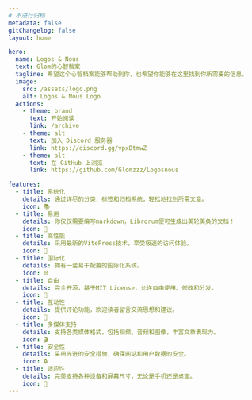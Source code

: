 ```yaml
---
# 不进行归档
metadata: false
gitChangelog: false
layout: home

hero:
  name: Logos & Nous
  text: Glom的心智档案
  tagline: 希望这个心智档案能够帮助到你，也希望你能够在这里找到你所需要的信息。
  image:
    src: /assets/logo.png
    alt: Logos & Nous Logo
  actions:
    - theme: brand
      text: 开始阅读
      link: /archive
    - theme: alt
      text: 加入 Discord 服务器
      link: https://discord.gg/vpxDtmwZ
    - theme: alt
      text: 在 GitHub 上浏览
      link: https://github.com/Glomzzz/Logosnous

features:
  - title: 系统化
    details: 通过详尽的分类，标签和归档系统，轻松地找到所需文章。
    icon: 📚
  - title: 易用
    details: 你仅仅需要编写markdown，Librorum便可生成出美轮美奂的文档！
    icon: 📝
  - title: 高性能
    details: 采用最新的VitePress技术，享受极速的访问体验。
    icon: 🚀
  - title: 国际化
    details: 拥有一套易于配置的国际化系统。
    icon: 🌐
  - title: 自由
    details: 完全开源，基于MIT License，允许自由使用、修改和分发。
    icon: 🍻
  - title: 互动性
    details: 提供评论功能，欢迎读者留言交流思想和建议。
    icon: 💬
  - title: 多媒体支持
    details: 支持各类媒体格式，包括视频、音频和图像，丰富文章表现力。
    icon: 🎬
  - title: 安全性
    details: 采用先进的安全措施，确保网站和用户数据的安全。
    icon: 🔒
  - title: 适应性
    details: 完美支持各种设备和屏幕尺寸，无论是手机还是桌面。
    icon: 📱
---
```

